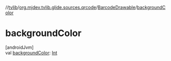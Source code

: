 //[tvlib](../../../index.md)/[org.mjdev.tvlib.glide.sources.qrcode](../index.md)/[BarcodeDrawable](index.md)/[backgroundColor](background-color.md)

# backgroundColor

[androidJvm]\
val [backgroundColor](background-color.md): [Int](https://kotlinlang.org/api/latest/jvm/stdlib/kotlin/-int/index.html)
